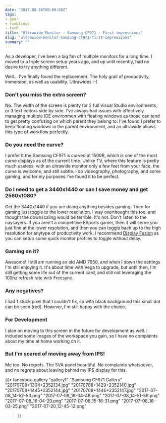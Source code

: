```yaml
---
date: "2017-08-16T00:00:00Z"
tags:
- gear
- ramblings
- tech
title: "Ultrawide Monitor - Samsung CF971 - First impressions"
slug: "ultrawide-monitor-samsung-cf971-first-impressions"
summary: ""
---
```


As a developer, I've been a big fan of multiple monitors for a long time. I moved to a triple screen setup years ago, and up until recently, had no desire to try anything different.

Well... I've finally found the replacement. The holy grail of productivity, immersion, as well as usability. Ultrawides :-)

### Don't you miss the extra screen?

No. The width of the screen is plenty for 2 full Visual Studio environments, or 3 text editors side by side. I've always had issues with effectively managing multiple IDE environmen with floating windows as those can tend to get pretty confusing on which parent they belong to. I've found I prefer to keep floating windows in the parent environment, and an ultrawide allows this type of workflow perfectly.

### Do you need the curve?

I prefer it.the Samsung CF971 is curved at 1500R, which is one of the most curve displays as of the current time. Unlike TV, where this feature is pretty much useless, with an ultrawide monitor only a few feet from your face, the curve is welcome, and still subtle. I do videography, photography, and some gaming, and for my purposes I've found it to be perfect.

### Do I need to get a 3440x1440 or can I save money and get 2560x1080?

Get the 3440x1440 if you are doing anything besides gaming. Then for gaming just toggle to the lower resolution. I way overthought this too, and thought the downscaling would be terrible. It's not. Don't listen to the naysayers. If you aren't a competitive ESports gamer, then it will serve you just fine at the lower resolution, and then you can toggle back up to the high resolution for anytype of productivity work. I recommend [Display Fusion](http://bit.ly/2vCYNah) as you can setup some quick monitor profiles to toggle without delay.

### Gaming on it?

Awesome! I still am running an old AMD 7950, and when I down the settings I'm still enjoying it. It's about time with Vega to upgrade, but until then, I'm still getting some life out of the current card, and still not leveraging the 100hz refresh rate with Freesync.

### Any negatives?

I had 1 stuck pixel that I couldn't fix, so with black background this small dot can be seen (red). However, I'm still happy with the choice.

### For Development

I plan on moving to this screen in the future for development as well. I included some images of the workspace you gain, so I have no complaints about my time at home working on it.

### But I'm scared of moving away from IPS!

Me too. No regrets. The SVA panel beautiful. No complaints whatsoever, and no regrets about leaving behind my IPS display for this.

{{< fancybox-gallery
    "gallery1"
    "Samsung CF971 Gallery"
    "20170708+1304+2352134.jpg"
    "20170708+1429+2352140.jpg"
    "20170708+1445+2352144.jpg"
    "20170708+1446+2352147.jpg"
    "2017-07-08_14-52-53.png"
    "2017-07-08_16-34-48.png"
    "2017-07-08_14-51-59.png"
    "2017-07-08_16-04-20.png"
    "2017-07-08_15-16-31.png"
    "2017-07-08_16-03-25.png"
    "2017-07-20_12-45-12.png"
>}}
